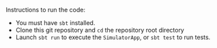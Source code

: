 Instructions to run the code:

- You must have `sbt` installed.
- Clone this git repository and `cd` the repository root directory
- Launch `sbt run` to execute the `SimulatorApp`, or `sbt test` to run tests.
